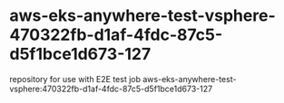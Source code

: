 # aws-eks-anywhere-test-vsphere-470322fb-d1af-4fdc-87c5-d5f1bce1d673-127
repository for use with E2E test job aws-eks-anywhere-test-vsphere:470322fb-d1af-4fdc-87c5-d5f1bce1d673-127
